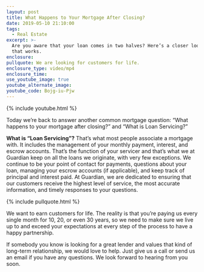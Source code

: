 ```yaml
---
layout: post
title: What Happens to Your Mortgage After Closing?
date: 2019-05-10 21:10:00
tags:
  - Real Estate
excerpt: >-
  Are you aware that your loan comes in two halves? Here’s a closer look at how
  that works.
enclosure:
pullquote: We are looking for customers for life.
enclosure_type: video/mp4
enclosure_time:
use_youtube_image: true
youtube_alternate_image:
youtube_code: Bojg-iu-Pjw
---
```


{% include youtube.html %}

Today we’re back to answer another common mortgage question: “What happens to your mortgage after closing?” and “What is Loan Servicing?”

**What is “Loan Servicing”?** That’s what most people associate a mortgage with. It includes the management of your monthly payment, interest, and escrow accounts. That’s the function of your servicer and that’s what we at Guardian keep on all the loans we originate, with very few exceptions. We continue to be your point of contact for payments, questions about your loan, managing your escrow accounts (if applicable), and keep track of principal and interest paid. At Guardian, we are dedicated to ensuring that our customers receive the highest level of service, the most accurate information, and timely responses to your questions.

{% include pullquote.html %}

We want to earn customers for life. The reality is that you’re paying us every single month for 10, 20, or even 30 years, so we need to make sure we live up to and exceed your expectations at every step of the process to have a happy partnership.

If somebody you know is looking for a great lender and values that kind of long-term relationship, we would love to help. Just give us a call or send us an email if you have any questions. We look forward to hearing from you soon.
